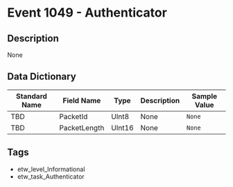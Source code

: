 # Event 1049 - Authenticator

## Description
None

## Data Dictionary
|Standard Name|Field Name|Type|Description|Sample Value|
|---|---|---|---|---|
|TBD|PacketId|UInt8|None|`None`|
|TBD|PacketLength|UInt16|None|`None`|

## Tags
* etw_level_Informational
* etw_task_Authenticator
